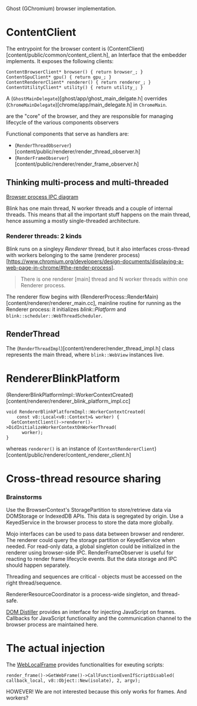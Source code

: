 Ghost (GChromium) browser implementation.



# ContentClient

The entrypoint for the browser content is (ContentClient)[content/public/common/content_client.h], an Interface that the embedder implements. It exposes the following clients:

```
ContentBrowserClient* browser() { return browser_; }
ContentGpuClient* gpu() { return gpu_; }
ContentRendererClient* renderer() { return renderer_; }
ContentUtilityClient* utility() { return utility_; }
```

A (`GhostMainDelegate`)[ghost/app/ghost_main_delgate.h] overrides (`ChromeMainDelegate`)[chrome/app/main_delegate.h] in `ChromeMain`. 

are the "core" of the browser, and they are responsible for managing lifecycle of the various components observers

Functional components that serve as handlers are:

- (`RenderThreadObserver`)[content/public/renderer/render_thread_observer.h]
- (`RenderFrameObserver`)[content/public/renderer/render_frame_observer.h]

## Thinking multi-process and multi-threaded


[Browser process IPC diagram](ghost/docs/browser_renderer_ipc.png)

Blink has one main thread, N worker threads and a couple of internal threads. This means that all the important stuff happens on the main thread, hence assuming a mostly single-threaded architecture.


### Renderer threads: 2 kinds

Blink runs on a singleyy _Renderer_ thread, but it also interfaces cross-thread with workers belonging to the same (renderer process)[https://www.chromium.org/developers/design-documents/displaying-a-web-page-in-chrome/#the-render-process].

> There is one renderer [main] thread and N worker threads within one Renderer process.

The renderer flow begins with (RendererProcess::RenderMain)[content/renderer/renderer_main.cc], mainline routine for running as the Renderer process: it initializes *blink::Platform* and `blink::scheduler::WebThreadScheduler`.






## RenderThread

The (`RenderThreadImpl`)[content/renderer/render_thread_impl.h] class represents the main thread, where `blink::WebView` instances live. 


# RendererBlinkPlatform

(RendererBlinkPlatformImpl::WorkerContextCreated)[content/renderer/renderer_blink_platform_impl.cc]


```
void RendererBlinkPlatformImpl::WorkerContextCreated(
    const v8::Local<v8::Context>& worker) {
  GetContentClient()->renderer()->DidInitializeWorkerContextOnWorkerThread(
      worker);
}

```
whereas `renderer()` is an instance of (`ContentRendererClient`)[content/public/renderer/content_renderer_client.h]




# Cross-thread resource sharing

### Brainstorms 
Use the BrowserContext's StoragePartition to store/retrieve data via DOMStorage or IndexedDB APIs. This data is segregated by origin.
Use a KeyedService in the browser process to store the data more globally.

Mojo interfaces can be used to pass data between browser and renderer.
The renderer could query the storage partition or KeyedService when needed.
For read-only data, a global singleton could be initialized in the renderer using browser-side IPC.
RenderFrameObserver is useful for reacting to render frame lifecycle events. But the data storage and IPC should happen separately.

Threading and sequences are critical - objects must be accessed on the right thread/sequence.

RendererResourceCoordinator is a process-wide singleton, and thread-safe.

[DOM Distiller](components/dom_distiller/content/renderer/distiller_native_javascript.cc) provides an interface for injecting JavaScript on frames. Callbacks for JavaScript functionality and the communication channel to the browser process are maintained here.




# The actual injection



The [WebLocalFrame](third_party/blink/renderer/core/frame/web_local_frame_impl.cc) provides functionalities for exeuting scripts:

`
render_frame()->GetWebFrame()->CallFunctionEvenIfScriptDisabled( callback_local, v8::Object::New(isolate), 2, argv);
`


HOWEVER! 
We are not interested because this only works for frames. And workers?


